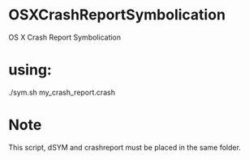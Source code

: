# OSXCrashReportSymbolication
OS X Crash Report Symbolication

# using:
./sym.sh my_crash_report.crash

# Note
This script, dSYM and crashreport must be placed in the same folder.
